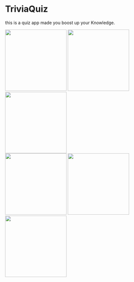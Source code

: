 # TriviaQuiz
this is a quiz app made you boost up your Knowledge.






<div>
<img src="https://user-images.githubusercontent.com/56119343/208976464-18095f44-e5d9-43ee-af10-4fd4098c97e3.jpg" width=200px>
<img src="https://user-images.githubusercontent.com/56119343/208976469-7bf7bbfd-58a0-4e0b-9a80-422a18f63d51.jpg" width=200px>
<img src="https://user-images.githubusercontent.com/56119343/208976450-82b33fee-7ec8-49e0-a10b-dc3da7bfe3e6.jpg" width=200px>
 
 
 
</div>

<div>

 <img src="https://user-images.githubusercontent.com/56119343/208976476-98b47c9b-7ea9-47f8-ae16-36473651ca51.jpg" width=200px> 
<img src="https://user-images.githubusercontent.com/56119343/208976471-2181ef37-fb09-4409-8806-bba4e979cdf5.jpg" width=200px> 
 <img src="https://user-images.githubusercontent.com/56119343/208976480-94170965-c472-4421-acbe-72ba2b979b87.jpg" width=200px>
</div>
